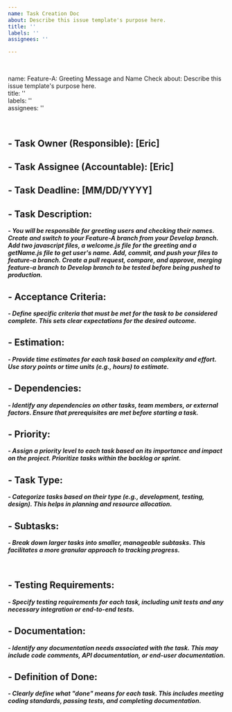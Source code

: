 ```yaml
---
name: Task Creation Doc
about: Describe this issue template's purpose here.
title: ''
labels: ''
assignees: ''

---
```



<br>

name: Feature-A: Greeting Message and Name Check
about: Describe this issue template's purpose here.  
title: ''  
labels: ''  
assignees: ''  

<br>

## - Task Owner (Responsible): [Eric]

## - Task Assignee (Accountable): [Eric]

## - Task Deadline: [MM/DD/YYYY]

## - Task Description:

***- You will be responsible for greeting users and checking their names. Create and switch to your Feature-A branch from your Develop branch. Add two javascript files, a welcome.js file for the greeting and a getName.js file to get user's name. Add, commit, and push your files to feature-a branch. Create a pull request, compare, and approve, merging feature-a branch to Develop branch to be tested before being pushed to production.***

## - Acceptance Criteria:

***- Define specific criteria that must be met for the task to be considered complete. This sets clear expectations for the desired outcome.***

## - Estimation:

***- Provide time estimates for each task based on complexity and effort. Use story points or time units (e.g., hours) to estimate.***

## - Dependencies:

***- Identify any dependencies on other tasks, team members, or external factors. Ensure that prerequisites are met before starting a task.***

## - Priority:

***- Assign a priority level to each task based on its importance and impact on the project. Prioritize tasks within the backlog or sprint.***

## - Task Type:

***- Categorize tasks based on their type (e.g., development, testing, design). This helps in planning and resource allocation.***

## - Subtasks:

***- Break down larger tasks into smaller, manageable subtasks. This facilitates a more granular approach to tracking progress.***

<br>

## - Testing Requirements:

***- Specify testing requirements for each task, including unit tests and any necessary integration or end-to-end tests.***

## - Documentation:

***- Identify any documentation needs associated with the task. This may include code comments, API documentation, or end-user documentation.***

## - Definition of Done:

***- Clearly define what "done" means for each task. This includes meeting coding standards, passing tests, and completing documentation.***
